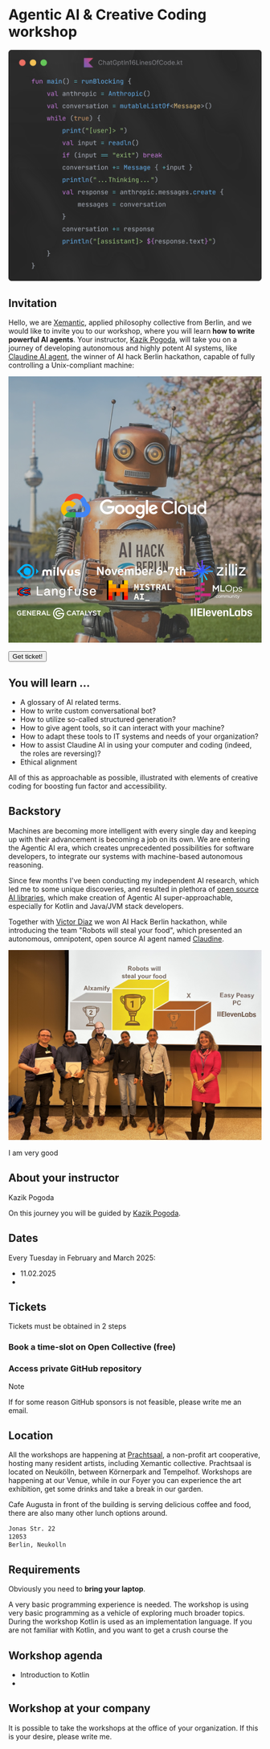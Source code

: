 # Agentic AI & Creative Coding workshop

![chat_gpt_in_16_lines_of_code.webp](images/chat_gpt_in_16_lines_of_code.webp)

## Invitation

Hello, we are <a href="https://xemantic.com/">Xemantic</a>, applied philosophy collective from Berlin, and we would like to invite you to our workshop, where you will learn <b>how to write powerful AI agents</b>. Your instructor, [Kazik Pogoda](#about-your-instructor), will take you on a journey of developing autonomous and highly potent AI systems, like [Claudine AI agent](https://github.com/xemantic/claudine/), the winner of AI hack Berlin hackathon, capable of fully controlling a Unix-compliant machine:

![Hero-Robot-Berlin-Hackathon-Website.png](images/Hero-Robot-Berlin-Hackathon-Website.png)

<button>Get ticket!</button>

## You will learn ...

- A glossary of AI related terms.
- How to write custom conversational bot?
- How to utilize so-called structured generation?
- How to give agent tools, so it can interact with your machine?
- How to adapt these tools to IT systems and needs of your organization?
- How to assist Claudine AI in using your computer and coding (indeed, the roles are reversing)?
- Ethical alignment

All of this as approachable as possible, illustrated with elements of creative coding for boosting fun factor and accessibility.

## Backstory

Machines are becoming more intelligent with every single day and keeping up with their advancement is becoming a job on its own. We are entering the Agentic AI era, which creates unprecedented possibilities for software developers, to integrate our systems with machine-based autonomous reasoning.

Since few months I've been conducting my independent AI research, which led me to some unique discoveries, and resulted in plethora of [open source AI libraries](../ai), which make creation of Agentic AI super-approachable, especially for Kotlin and Java/JVM stack developers.

Together with [Victor Diaz]() we won AI Hack Berlin hackathon, while introducing the team "Robots will steal your food", which presented an autonomous, omnipotent, open source AI agent named
<a href="https://github.com/xemantic/claudine/">Claudine</a>.

![robots_will_steal_your_food.jpg](images/robots_will_steal_your_food.jpg)




I am very good 


## About your instructor

Kazik Pogoda

On this journey you will be guided by [Kazik Pogoda](https://www.linkedin.com/in/kpogoda/).

## Dates

Every Tuesday in February and March 2025:

- 11.02.2025
- 

## Tickets

Tickets must be obtained in 2 steps

### Book a time-slot on Open Collective (free)

### Access private GitHub repository

> [!NOTE]
> If for some reason GitHub sponsors is not feasible, please write me an email.

## Location

<div class="prachtsaal-image-container">
  <div class="prachtsaal-image"></div>
</div>

All the workshops are happening at [Prachtsaal](https://prachtsaal.berlin), a non-profit art cooperative, hosting many resident artists, including Xemantic collective. Prachtsaal is located on Neukölln, between Körnerpark and Tempelhof. Workshops are happening at our Venue, while in our Foyer you can experience the art exhibition, get some drinks and take a break in our garden.

Cafe Augusta in front of the building is serving delicious coffee and food, there are also many other lunch options around.

```
Jonas Str. 22
12053
Berlin, Neukolln
```

## Requirements

Obviously you need to **bring your laptop**.

A very basic programming experience is needed. The workshop is using very basic programming as a vehicle of exploring much broader topics. During the workshop Kotlin is used as an implementation language. If you are not familiar with Kotlin, and you want to get a crush course the 

## Workshop agenda

- Introduction to Kotlin
- 



## Workshop at your company

It is possible to take the workshops at the office of your organization. If this is your desire, please write me.
